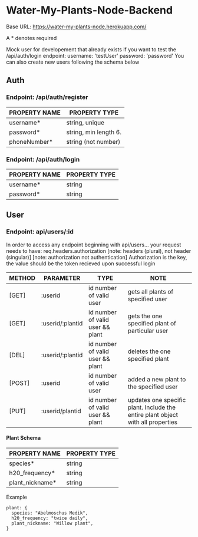 # Water-My-Plants-Node-Backend

Base URL: https://water-my-plants-node.herokuapp.com/

A \* denotes required

Mock user for developement that already exists if you want to test the /api/auth/login endpoint:
username: 'testUser'
password: 'password'
You can also create new users following the schema below

## Auth

### Endpoint: /api/auth/register

| PROPERTY NAME | PROPERTY TYPE         |
| ------------- | --------------------- |
| username\*    | string, unique        |
| password\*    | string, min length 6. |
| phoneNumber\* | string (not number)   |

### Endpoint: /api/auth/login

| PROPERTY NAME | PROPERTY TYPE |
| ------------- | ------------- |
| username\*    | string        |
| password\*    | string        |

## User

### Endpoint: api/users/:id

In order to access any endpoint beginning with api/users... your request needs to have:
req.headers.authorization
[note: headers (plural), not header (singular)]
[note: authorization not authentication]
Authorization is the key, the value should be the token recieved upon successful login

| METHOD | PARAMETER        | TYPE                             | NOTE                                                                            |
| ------ | ---------------- | -------------------------------- | ------------------------------------------------------------------------------- |
| [GET]  | :userid          | id number of valid user          | gets all plants of specified user                                               |
| [GET]  | :userid/:plantid | id number of valid user && plant | gets the one specified plant of particular user                                 |
| [DEL]  | :userid/:plantid | id number of valid user && plant | deletes the one specified plant                                                 |
| [POST] | :userid          | id number of valid user          | added a new plant to the specified user                                         |
| [PUT]  | :userid/plantid  | id number of valid user && plant | updates one specific plant. Include the entire plant object with all properties |

#### Plant Schema

| PROPERTY NAME    | PROPERTY TYPE |
| ---------------- | ------------- |
| species\*        | string        |
| h20_frequency\*  | string        |
| plant_nickname\* | string        |

Example

```
plant: {
  species: "Abelmoschus Medik",
  h20_frequency: "twice daily",
  plant_nickname: "Willow plant",
}
```
